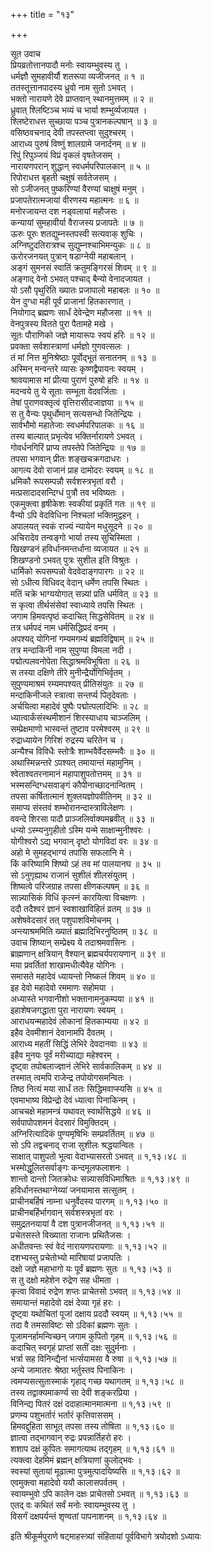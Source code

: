 +++
title = "१३"

+++

सूत उवाच  
प्रियव्रतोत्तानपादौ मनोः स्वायम्भुवस्य तु ।  
धर्मज्ञौ सुमहावीर्यौ शतरूपा व्यजीजनत् ॥ १ ॥  
ततस्तूत्तानपादस्य ध्रुवो नाम सुतो ऽभवत् ।  
भक्तो नारायणे देवे प्राप्तवान् स्थानमुत्तमम् ॥ २ ॥  
ध्रुवात् श्लिष्टिञ्च भव्यं च भार्या शम्भुर्व्यजायत ।  
श्लिष्टेराधत्त सुच्छाया पञ्च पुत्रानकल्पषान् ॥ ३ ॥  
वसिष्ठवचनाद् देवी तपस्तप्त्वा सुदुश्चरम् ।  
आराध्य पुरुषं विष्णुं शालग्रामे जनार्दनम् ॥ ४ ॥  
रिपुं रिपुञ्जयं विप्रं वृकलं वृषतेजसम् ।  
नारायणपरान् शुद्धान् स्वधर्मपरिपालकान् ॥ ५ ॥  
रिपोराधत्त बृहती चक्षुषं सर्वतेजसम् ।  
सो ऽजीजनत् पुष्करिण्यां वैरण्यां चाक्षुषं मनुम् ।  
प्रजापतेरात्मजायां वीरणस्य महात्मनः ॥ ६ ॥  
मनोरजायन्त दश नड्वलायां महौजसः ।  
कन्यायां सुमहावीर्या वैराजस्य प्रजापतेः ॥ ७ ॥  
ऊरुः पूरुः शतद्युम्नस्तपस्वी सत्यवाक् शुचिः ।  
अग्निष्टुदतिरात्रश्च सुद्युम्नश्चाभिमन्युकः ॥ ८ ॥  
ऊरोरजनयत् पुत्रान् षडाग्नेयी महाबलान् ।  
अङ्गं सुमनसं स्वातिं क्रतुमङ्गिरसं शिवम् ॥ ९ ॥  
अङ्गाद् वेनो ऽभवत् पश्चाद् बैन्यो वेनादजायत ।  
यो ऽसौ पृथुरिति ख्यातः प्रजापालो महाबलः ॥ १० ॥  
येन दुग्धा मही पूर्वं प्राजानां हितकारणात् ।  
नियोगाद् ब्रह्मणः सार्धं देवेन्द्रेण महौजसा ॥ ११ ॥  
वेनपुत्रस्य वितते पुरा पैतामहे मखे ।  
सूतः पौराणिको जज्ञे मायारूपः स्वयं हरिः ॥ १२ ॥  
प्रवक्ता सर्वशास्त्राणां धर्मज्ञो गुणवत्सलः ।  
तं मां नित्त मुनिश्रेष्ठाः पूर्वोद्भूतं सनातनम् ॥ १३ ॥  
अस्मिन् मन्वन्तरे व्यासः कृष्णद्वैपायनः स्वयम् ।  
श्रावयामास मां प्रीत्या पुराणं पुरुषो हरिः ॥ १४ ॥  
मदन्वये तु ये सूताः सम्भूता वेदवर्जिताः ।  
तेषां पुराणवक्तृत्वं वृत्तिरासीदजाज्ञया ॥ १५ ॥  
स तु वैन्यः पृथुर्धोमान् सत्यसन्धो जितेन्द्रियः ।  
सार्वभौमो महातेजाः स्वधर्मपरिपालकः ॥ १६ ॥  
तस्य बाल्यात् प्रभृत्येव भक्तिर्नारायणे ऽभवत् ।  
गोवर्धनगिरिं प्राप्य तपस्तेपे जितेन्द्रियः ॥ १७ ॥  
तपसा भगवान् प्रीतः शङ्खचक्रगदाधरः ।  
आगत्य देवो राजानं प्राह दामोदरः स्वयम् ॥ १८ ॥  
ध्रमिकौ रूपसम्पन्नौ सर्वशस्त्रभृतां वरौ ।  
मत्प्रसादादसन्दिग्धं पुत्रौ तव भविष्यतः ।  
एकमुक्त्वा हृषीकेशः स्वकीयां प्रकृतिं गतः ॥ १९ ॥  
वैन्यो ऽपि वेदविधिना निश्चलां भक्तिमुद्वहन् ।  
अपालयत् स्वकं राज्यं न्यायेन मधुसूदने ॥ २० ॥  
अचिरादेव तन्वङ्गो भार्या तस्य सुचिस्मिता ।  
खिखण्डनं हविर्धानमन्तर्धाना व्यजायत ॥ २१ ॥  
शिखण्डनो ऽभवत् पुत्रः सुशील इति विश्रुतः ।  
धार्मिको रूपसम्पन्नो वेदवेदाङ्गपारगः ॥ २२ ॥  
सो ऽधीत्य विधिवद् वेदान् धर्मेण तपसि स्थितः ।  
मतिं चक्रे भाग्ययोगात् सन्न्यां प्रति धर्मवित् ॥ २३ ॥  
स कृत्वा तीर्थसंसेवां स्वाध्याये तपसि स्थितः ।  
जगाम हिमवत्पृष्ठं कदाचित् सिद्धसेवितम् ॥ २४ ॥  
तत्र धर्मपदं नाम धर्मसिद्धिप्रदं वनम् ।  
अपश्यद् योगिनां गम्यमगम्यं ब्रह्मविद्विषाम् ॥ २५ ॥  
तत्र मन्दाकिनी नाम सुपुण्या विमला नदी ।  
पद्मोत्पलवनोपेता सिद्धाश्रमविभूषिता ॥ २६ ॥  
स तस्या दक्षिणे तीरे मुनीन्द्रैर्योगिभिर्वृतम् ।  
सुपुण्यमाश्रमं रम्यमपश्यत् प्रीतिसंयुतः ॥ २७ ॥  
मन्दाकिनीजले स्त्रात्वा सन्तर्प्य पितृदेवताः ।  
अर्चयित्वा महादेवं पुष्पैः पद्मोत्पलादिभिः ॥ २८ ॥  
ध्यात्वार्कंसंस्थमीशानं शिरस्याधाय चाञ्जलिम् ।  
सम्प्रेक्षमाणो भास्वन्तं तुष्टाव परमेश्वरम् ॥ २९ ॥  
रुद्राध्यायेन गिरिशं रुद्रस्य चरितेन च ।  
अन्यैश्च विविधैः स्तोत्रैः शाम्भवैर्वेदसम्भवैः ॥ ३० ॥  
अथास्मिन्नन्तरे ऽपश्यत् तमायान्तं महामुनिम् ।  
श्वेताश्वतरनामानं महापाशुपतोत्तमम् ॥ ३१ ॥  
भस्मसन्दिग्धसवाङ्गं कौपीनाच्छादनान्वितम् ।  
तपसा कर्षितात्मानं शुक्लयज्ञोपवीतिनम् ॥ ३२ ॥  
समाप्य संस्तवं शम्भोरानन्दास्त्राविलेक्षणः ।  
ववन्दे शिरसा पादौ प्राञ्जलिर्वाक्यमब्रवीत् ॥ ३३ ॥  
धन्यो ऽस्म्यनुगृहीतो ऽस्मि यन्मे साक्षान्मुनीश्वरः ।  
योगीश्वरो ऽद्य भगवान् दृष्टो योगविदां वरः ॥ ३४ ॥  
अहो मे सुमहद्भाग्यं तपांसि सफलानि मे ।  
किं करिष्यामि शिष्यो ऽहं तव मां पालयानघ ॥ ३५ ॥  
सो ऽनुगृह्याथ राजानं सुशीलं शीलसंयुतम् ।  
शिष्यत्वे परिजग्राह तपसा क्षीणकल्पषम् ॥ ३६ ॥  
सान्न्यासिकं विधिं कृत्स्नं कारयित्वा विचक्षणः ।  
ददौ तदैश्वरं ज्ञानं स्वशाखाविहितं व्रतम् ॥ ३७ ॥  
अशेषवेदसारं तत् पशुपाशविमोचनम् ।  
अन्त्याश्रममिति ख्यातं ब्रह्मादिभिरनुष्ठितम् ॥ ३८ ॥  
उवाच शिष्यान् सम्प्रेक्ष्य ये तदाश्रमवासिनः ।  
ब्राह्मणान् क्षत्रियान् वैश्यान् ब्रह्मचर्यपरायणान् ॥ ३९ ॥  
मया प्रवर्तितां शाखामधीत्यैवेह योगिनः ।  
समासते महादेवं ध्यायन्तो निष्कलं शिवम् ॥ ४० ॥  
इह देवो महादेवो रममाणः सहोमया ।  
अध्यास्ते भगवानीशो भक्तानामनुकम्पया ॥ ४१ ॥  
इहाशेषजगद्धाता पुरा नारायणः स्वयम् ।  
आराधयन्महादेवं लोकानां हितकाम्यया ॥ ४२ ॥  
इहैव देवमीशानं देवानामपि दैवतम् ।  
आराध्य महतीं सिद्धिं लेभिरे देवदानवाः ॥ ४३ ॥  
इहैव मुनयः पूर्वं मरीच्याद्या महेश्वरम् ।  
दृष्ट्वा तपोबलाज्ज्ञानं लेभिरे सार्वकालिकम् ॥ ४४ ॥  
तस्मात् त्वमपि राजेन्द्र तपोयोगसमन्वितः ।  
तिष्ठ नित्यं मया सार्धं ततः सिद्धिमवाप्स्यसि ॥ ४५ ॥  
एवमाभाष्य विप्रेन्द्रो देवं ध्यात्वा पिनाकिनम् ।  
आचचक्षे महामन्त्रं यथावत् स्वार्थसिद्धये ॥ ४६ ॥  
सर्वपापोपशमनं वेदसारं विमुक्तिदम् ।  
अग्निरित्यादिकं पुण्यमृषिभिः सम्प्रवर्तितम् ॥ ४७ ॥  
सो ऽपि तद्वचनाद् राजा सुशीलः श्रद्धयान्वितः ।  
साक्षात् पाशुपतो भूत्वा वेदाभ्यासरतो ऽभवत् ॥ १,१३।४८ ॥  
भस्मोद्धूलितसर्वाङ्गः कन्दमूलफलाशनः ।  
शान्तो दान्तो जितक्रोधः सन्न्यासविधिमाश्रितः ॥ १,१३।४९ ॥  
हविर्धानस्तथाग्नेय्यां जनयामास सत्सुतम् ।  
प्राचीनबर्हिषं नाम्ना धनुर्वेदस्य पारगम् ॥ १,१३।५० ॥  
प्राचीनबर्हिर्भागवान् सर्वशस्त्रभृतां वरः ।  
समुद्रतनयायां वै दश पुत्रानजीजनत् ॥ १,१३।५१ ॥  
प्रचेतसस्ते विख्याता राजानः प्रथितैजसः ।  
अधीतवन्तः स्वं वेदं नारायणपरायणाः ॥ १,१३।५२ ॥  
दशभ्यस्तु प्रचेतोभ्यो मारिषायां प्रजापतिः ।  
दक्षो जज्ञे महाभागो यः पूर्वं ब्रह्मणः सुतः ॥ १,१३।५३ ॥  
स तु दक्षो महेशेन रुद्रेण सह धीमता ।  
कृत्वा विवादं रुद्रेण शप्तः प्राचेतसो ऽभवत् ॥ १,१३।५४ ॥  
समायान्तं महादेवो दक्षं देव्या गृहं हरः ।  
दृष्ट्वा यथोचितां पूजां दक्षाय प्रददौ स्वयम् ॥ १,१३।५५ ॥  
तदा वै तमसाविष्टः सो ऽदिकां ब्रह्मणः सुतः ।  
पूजामनर्हामन्विच्छन् जगाम कुपितो गृहम् ॥ १,१३।५६ ॥  
कदाचित् स्वगृहं प्राप्तां सतीं दक्षः सुदुर्मनाः ।  
भर्त्रा सह विनिन्द्यैनां भर्त्सयामसा वै रुषा ॥ १,१३।५७ ॥  
अन्ये जामातरः श्रेष्ठा भर्तुस्तव पिनाकिनः ।  
त्वमप्यसत्सुतास्माकं गृहाद् गच्छ यथागतम् ॥ १,१३।५८ ॥  
तस्य तद्वाक्यमाकर्ण्य सा देवी शङ्करप्रिया ।  
विनिन्द्य पितरं दक्षं ददाहात्मानमात्मना ॥ १,१३।५९ ॥  
प्रणम्य पशुभर्तारं भर्तारं कृत्तिवाससम् ।  
हिमवद्दुहिता साभूत् तपसा तस्य तोषिता ॥ १,१३।६० ॥  
ज्ञात्वा तद्भागवान् रुद्रः प्रपन्नार्तिहरो हरः ।  
शशाप दक्षं कुपितः समागत्याथ तद्गृहम् ॥ १,१३।६१ ॥  
त्यक्त्वा देहमिमं ब्रह्मन् क्षत्रियाणां कुलोद्भवः ।  
स्वस्यां सुतायां मूढात्मा पुत्रमुत्पादयिष्यसि ॥ १,१३।६२ ॥  
एवमुक्त्वा महादेवो ययौ कालासपर्वतम् ।  
स्वायम्भुवो ऽपि कालेन दक्षः प्राचेतसो ऽभवत् ॥ १,१३।६३ ॥  
एतद् वः कथितं सर्वं मनोः स्वायम्भुवस्य तु ।  
विसर्गं दक्षपर्यन्तं शृण्वतां पापनाशनम् ॥ १,१३।६४ ॥  
    
इति श्रीकूर्मपुराणे षट्माहस्त्र्यां संहितायां पूर्वविभागे त्रयोदशो ऽध्यायः
